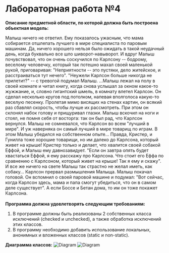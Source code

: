 # **Лабораторная работа №4**

**Описание предметной области, по которой должна быть построена объектная модель:**

Малыш ничего не ответил. Ему показалось ужасным, что мама собирается отшлепать лучшего в мире специалиста по паровым машинам. Да, ничего хорошего нельзя было ожидать в такой неудачный день, когда буквально все шло шиворот-навыворот. И вдруг Малыш почувствовал, что он очень соскучился по Карлсону -- бодрому, веселому человечку, который так потешно махал своей маленькой рукой, приговаривая: "Неприятности -- это пустяки, дело житейское, и расстраиваться тут нечего". "Неужели Карлсон больше никогда не прилетит?" -- с тревогой подумал Малыш. ...Малыш лежал на полу в своей комнате и читал книгу, когда снова услышал за окном какое-то жужжание, и, словно гигантский шмель, в комнату влетел Карлсон. Он сделал несколько кругов под потолком, напевая вполголоса какую-то веселую песенку. Пролетая мимо висящих на стенах картин, он всякий раз сбавлял скорость, чтобы лучше их рассмотреть. При этом он склонял набок голову и прищуривал глазки. Малыш вскочил на ноги и стоял, не помня себя от восторга: так он был рад, что Карлсон вернулся. Малыш не сомневался, что Карлсон во всем "лучший в мире". И уж наверняка он самый лучший в мире товарищ по играм. В этом Малыш убедился на собственном опыте... Правда, Кристер, и Гунилла тоже хорошие товарищи, но им далеко до Карлсона, который живет на крыше! Кристер только и делает, что хвалится своей собакой Еффой, и Малыш ему давнозавидует. "Если он завтра опять будет хвастаться Еффой, я ему расскажу про Карлсона. Что стоит его Еффа по сравнению с Карлсоном, который живет на крыше! Так я ему и скажу". И все же ничего на свете Малыш так страстно не желал иметь, как собаку... Карлсон прервал размышления Малыща. Малыш покачал головой. Он вспомнил о своей паровой машине и подумал: "Вот сейчас, когда Карлсон здесь, мама и папа смогут убедиться, что он в самом деле существует". А если Боссе и Бетан дома, то им он тоже покажет Карлсона.
<br> <br>
**Программа должна удовлетворять следующим требованиям:**

1. В программе должны быть реализованы 2 собственных класса исключений (checked и unchecked), а также обработка исключений этих классов. <br>
2. В программу необходимо добавить использование локальных, анонимных и вложенных классов (static и non-static). <br>

**Диаграмма классов:**
![Diagram](./uml.jpg)
![Diagram](./uml_with_vars.jpg)
